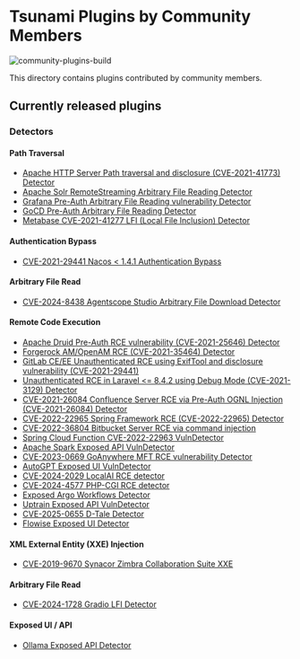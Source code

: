 # Tsunami Plugins by Community Members

![community-plugins-build](https://github.com/google/tsunami-security-scanner-plugins/workflows/community-plugins-build/badge.svg)

This directory contains plugins contributed by community members.

## Currently released plugins

### Detectors

#### Path Traversal

*   [Apache HTTP Server Path traversal and disclosure (CVE-2021-41773) Detector](https://github.com/google/tsunami-security-scanner-plugins/tree/master/community/detectors/apache_http_server_cve_2021_41773)
*   [Apache Solr RemoteStreaming Arbitrary File Reading Detector](https://github.com/google/tsunami-security-scanner-plugins/tree/master/community/detectors/apache_solr_arbitrary_file_reading)
*   [Grafana Pre-Auth Arbitrary File Reading vulnerability Detector](https://github.com/google/tsunami-security-scanner-plugins/tree/master/community/detectors/grafana_arbitrary_file_reading_cve_2021_43798)
*   [GoCD Pre-Auth Arbitrary File Reading Detector](https://github.com/google/tsunami-security-scanner-plugins/tree/master/community/detectors/gocd_arbitrary_file_reading)
*   [Metabase CVE-2021-41277 LFI (Local File Inclusion) Detector](https://github.com/google/tsunami-security-scanner-plugins/tree/master/community/detectors/metabase_cve_2021_41277)

#### Authentication Bypass

*   [CVE-2021-29441 Nacos < 1.4.1 Authentication Bypass](https://github.com/google/tsunami-security-scanner-plugins/tree/master/community/detectors/nacos_cve_2021_29441)

#### Arbitrary File Read

*   [CVE-2024-8438 Agentscope Studio Arbitrary File Download Detector](https://github.com/google/tsunami-security-scanner-plugins/tree/master/community/detectors/agentscope_cve_2024_8438)

#### Remote Code Execution

*   [Apache Druid Pre-Auth RCE vulnerability (CVE-2021-25646) Detector](https://github.com/google/tsunami-security-scanner-plugins/tree/master/community/detectors/apache_druid_preauth_rce_cve_2021_25646)
*   [Forgerock AM/OpenAM RCE (CVE-2021-35464) Detector](https://github.com/google/tsunami-security-scanner-plugins/tree/master/community/detectors/rce/cve202135464)
*   [GitLab CE/EE Unauthenticated RCE using ExifTool and disclosure
    vulnerability
    (CVE-2021-29441)](https://github.com/google/tsunami-security-scanner-plugins/tree/master/community/detectors/gitlab_cve_2021_22205)
*   [Unauthenticated RCE in Laravel <= 8.4.2 using Debug Mode (CVE-2021-3129)
    Detector](https://github.com/google/tsunami-security-scanner-plugins/tree/master/community/detectors/laravel_cve_2021_3129)
*   [CVE-2021-26084 Confluence Server RCE via Pre-Auth OGNL Injection
    (CVE-2021-26084)
    Detector](https://github.com/google/tsunami-security-scanner-plugins/tree/master/community/detectors/confluence_cve_2021_26084)
*   [CVE-2022-22965 Spring Framework RCE (CVE-2022-22965) Detector](https://github.com/google/tsunami-security-scanner-plugins/tree/master/community/detectors/spring_framework_cve_2022_22965)
*   [CVE-2022-36804 Bitbucket Server RCE via command injection](https://github.com/google/tsunami-security-scanner-plugins/tree/master/community/detectors/bitbucket_cve_2022_36804)
*   [Spring Cloud Function CVE-2022-22963 VulnDetector](https://github.com/google/tsunami-security-scanner-plugins/tree/master/community/detectors/spring_cloud_function_cve_2022_22963)
*   [Apache Spark Exposed API VulnDetector](https://github.com/google/tsunami-security-scanner-plugins/tree/master/community/detectors/rce/apache_spark_exposed_api)
*   [CVE-2023-0669 GoAnywhere MFT RCE vulnerability Detector](https://github.com/google/tsunami-security-scanner-plugins/tree/master/community/detectors/goanywhere_cve_2023_0669)
*   [AutoGPT Exposed UI VulnDetector](https://github.com/google/tsunami-security-scanner-plugins/tree/master/community/detectors/autogpt_exposed_ui)
*   [CVE-2024-2029 LocalAI RCE detector](https://github.com/google/tsunami-security-scanner-plugins/tree/master/community/detectors/localai_cve_2024_2029)
*   [CVE-2024-4577 PHP-CGI RCE detector](https://github.com/google/tsunami-security-scanner-plugins/tree/master/community/detectors/php_cve_2024_4577)
*   [Exposed Argo Workflows Detector](https://github.com/google/tsunami-security-scanner-plugins/tree/master/community/detectors/argoworkflows_exposed_ui)
*   [Uptrain Exposed API VulnDetector](https://github.com/google/tsunami-security-scanner-plugins/tree/master/community/detectors/uptrain_exposed_api)
*   [CVE-2025-0655 D-Tale Detector](https://github.com/google/tsunami-security-scanner-plugins/tree/master/community/detectors/dtale_cve_2025_0655)
*   [Flowise Exposed UI Detector](https://github.com/google/tsunami-security-scanner-plugins/tree/master/community/detectors/flowise_exposed_ui)

#### XML External Entity (XXE) Injection

*   [CVE-2019-9670 Synacor Zimbra Collaboration Suite XXE](https://github.com/google/tsunami-security-scanner-plugins/tree/master/community/detectors/zimbra_cve_2019_9670)

#### Arbitrary File Read

*   [CVE-2024-1728 Gradio LFI Detector](https://github.com/google/tsunami-security-scanner-plugins/tree/master/community/detectors/gradio_cve_2024_1728)

#### Exposed UI / API

*   [Ollama Exposed API Detector](https://github.com/google/tsunami-security-scanner-plugins/tree/master/community/detectors/ollama_exposed_api)
